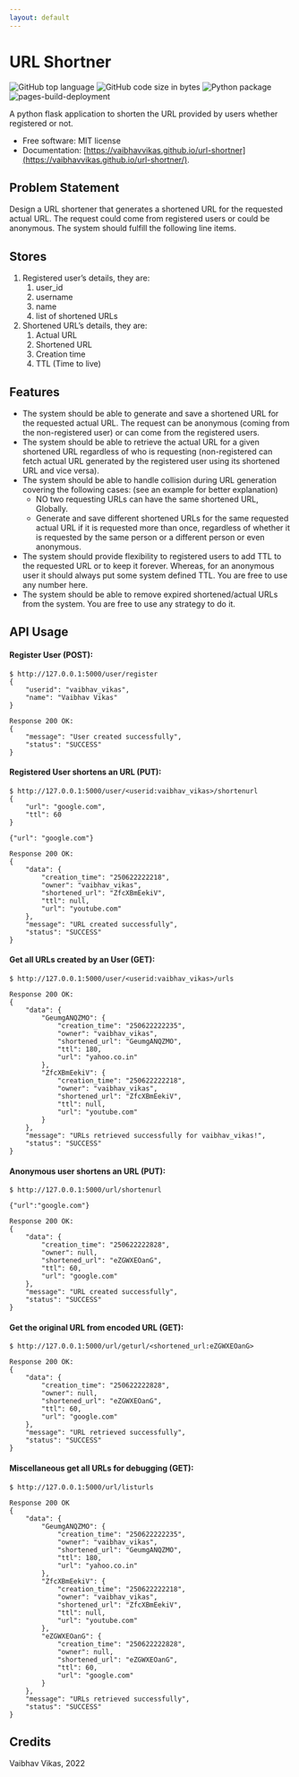 ```yaml
---
layout: default
---
```

# URL Shortner

![GitHub top language](https://img.shields.io/github/languages/top/vaibhavvikas/url-shortner)
![GitHub code size in bytes](https://img.shields.io/github/languages/code-size/vaibhavvikas/url-shortner)
![Python package](https://github.com/vaibhavvikas/url-shortner/actions/workflows/python-package.yml/badge.svg)
![pages-build-deployment](https://github.com/vaibhavvikas/url-shortner/actions/workflows/pages/pages-build-deployment/badge.svg)

A python flask application to shorten the URL provided by users whether registered or not.

* Free software: MIT license
* Documentation: [https://vaibhavvikas.github.io/url-shortner](https://vaibhavvikas.github.io/url-shortner/).

## Problem Statement

Design a URL shortener that generates a shortened URL for the requested actual URL.
The request could come from registered users or could be anonymous.
The system should fulfill the following line items.

## Stores

1. Registered user’s details, they are:
    1. user_id
    2. username
    3. name
    4. list of shortened URLs
2. Shortened URL’s details, they are:
    1. Actual URL
    2. Shortened URL
    3. Creation time
    4. TTL (Time to live)

## Features

* The system should be able to generate and save a shortened URL for the requested actual URL. The request can be anonymous (coming from the non-registered user) or can come from the registered users.
* The system should be able to retrieve the actual URL for a given shortened URL regardless of who is requesting (non-registered can fetch actual URL generated by the registered user using its shortened URL and vice versa).
* The system should be able to handle collision during URL generation covering the following cases: (see an example for better explanation)
    - NO two requesting URLs can have the same shortened URL, Globally.
    - Generate and save different shortened URLs for the same requested actual URL if it is requested more than once, regardless of whether it is requested by the same person or a different person or even anonymous.
* The system should provide flexibility to registered users to add TTL to the requested URL or to keep it forever. Whereas, for an anonymous user it should always put some system defined TTL. You are free to use any number here.
* The system should be able to remove expired shortened/actual URLs from the system. You are free to use any strategy to do it.

## API Usage

#### Register User (POST):
```console
$ http://127.0.0.1:5000/user/register
{
    "userid": "vaibhav_vikas",
    "name": "Vaibhav Vikas"
}

Response 200 OK:
{
    "message": "User created successfully",
    "status": "SUCCESS"
}
```

#### Registered User shortens an URL (PUT):
```console
$ http://127.0.0.1:5000/user/<userid:vaibhav_vikas>/shortenurl
{
    "url": "google.com",
    "ttl": 60
}

{"url": "google.com"}

Response 200 OK:
{
    "data": {
        "creation_time": "250622222218",
        "owner": "vaibhav_vikas",
        "shortened_url": "ZfcXBmEekiV",
        "ttl": null,
        "url": "youtube.com"
    },
    "message": "URL created successfully",
    "status": "SUCCESS"
}
```

#### Get all URLs created by an User (GET):
```console
$ http://127.0.0.1:5000/user/<userid:vaibhav_vikas>/urls

Response 200 OK:
{
    "data": {
        "GeumgANQZMO": {
            "creation_time": "250622222235",
            "owner": "vaibhav_vikas",
            "shortened_url": "GeumgANQZMO",
            "ttl": 180,
            "url": "yahoo.co.in"
        },
        "ZfcXBmEekiV": {
            "creation_time": "250622222218",
            "owner": "vaibhav_vikas",
            "shortened_url": "ZfcXBmEekiV",
            "ttl": null,
            "url": "youtube.com"
        }
    },
    "message": "URLs retrieved successfully for vaibhav_vikas!",
    "status": "SUCCESS"
}
```

#### Anonymous user shortens an URL (PUT):
```console
$ http://127.0.0.1:5000/url/shortenurl

{"url":"google.com"}

Response 200 OK:
{
    "data": {
        "creation_time": "250622222828",
        "owner": null,
        "shortened_url": "eZGWXEOanG",
        "ttl": 60,
        "url": "google.com"
    },
    "message": "URL created successfully",
    "status": "SUCCESS"
}
```

#### Get the original URL from encoded URL (GET):
```console
$ http://127.0.0.1:5000/url/geturl/<shortened_url:eZGWXEOanG>

Response 200 OK:
{
    "data": {
        "creation_time": "250622222828",
        "owner": null,
        "shortened_url": "eZGWXEOanG",
        "ttl": 60,
        "url": "google.com"
    },
    "message": "URL retrieved successfully",
    "status": "SUCCESS"
}
```

#### Miscellaneous get all URLs for debugging (GET):
```console
$ http://127.0.0.1:5000/url/listurls

Response 200 OK
{
    "data": {
        "GeumgANQZMO": {
            "creation_time": "250622222235",
            "owner": "vaibhav_vikas",
            "shortened_url": "GeumgANQZMO",
            "ttl": 180,
            "url": "yahoo.co.in"
        },
        "ZfcXBmEekiV": {
            "creation_time": "250622222218",
            "owner": "vaibhav_vikas",
            "shortened_url": "ZfcXBmEekiV",
            "ttl": null,
            "url": "youtube.com"
        },
        "eZGWXEOanG": {
            "creation_time": "250622222828",
            "owner": null,
            "shortened_url": "eZGWXEOanG",
            "ttl": 60,
            "url": "google.com"
        }
    },
    "message": "URLs retrieved successfully",
    "status": "SUCCESS"
}
```

## Credits
Vaibhav Vikas, 2022
